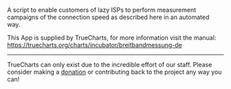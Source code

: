 A script to enable customers of lazy ISPs to perform measurement campaigns of the connection speed as described here in an automated way.


This App is supplied by TrueCharts, for more information visit the manual: https://truecharts.org/charts/incubator/breitbandmessung-de

---

TrueCharts can only exist due to the incredible effort of our staff.
Please consider making a [donation](https://truecharts.org/docs/about/sponsor) or contributing back to the project any way you can!
